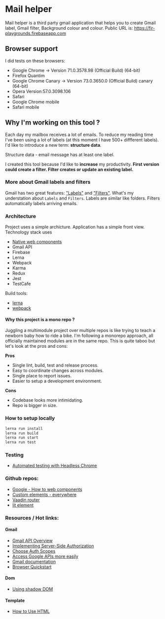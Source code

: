# Mail helper

Mail helper is a third party gmail application that helps you to create Gmail label, Gmail filter, Background colour and colour. Public URL is: https://fir-playgrounds.firebaseapp.com

## Browser support

I did tests on these browsers: 

- Google Chrome -> Version 71.0.3578.98 (Official Build) (64-bit)
- Firefox Quantim
- Google Chrome Canary -> Version 73.0.3650.0 (Official Build) canary (64-bit)
- Opera Version:57.0.3098.106
- Safari
- Google Chrome mobile
- Safari mobile

## Why I'm working on this tool ? 

Each day my mailbox receives a lot of emails. To reduce my reading time I've been using a lot of labels (at this moment I have 500+ diffferent labels). I'd like to introduce a new term: **structure data**. 

Structure data - email message has at least one label.

I created this tool because I'd like to **increase** my productivity. **First version could create a filter. Filter creates or update an existing label.**

### More about Gmail labels and filters

Gmail has two great features: ["Labels"](https://support.google.com/mail/answer/118708?co=GENIE.Platform%3DAndroid&hl=en) and ["Filters"](https://support.google.com/mail/answer/6579?hl=en). What's my understation about `Labels` and `Filters`. Labels are similar like folders. Filters automatically labels arriving emails. 

### Architecture

Project uses a simple archicture. Application has a simple front view. Technology stack uses

- [Native web components](https://developer.mozilla.org/en-US/docs/Web/Web_Components)
- Gmail API
- Firebase
- Lerna
- Webpack
- Karma
- Redux
- Jest
- TestCafe

Build tools: 
- [lerna](https://github.com/lerna/lerna)
- [webpack](https://webpack.js.org/)

#### Why this project is a mono repo ?

Juggling a multimodule project over multiple repos is like trying to teach a newborn baby how to ride a bike. I'm following a monorepo approach, all officially maintained modules are in the same repo. This is quite taboo but let's look at the pros and cons:

**Pros**
- Single lint, build, test and release process.
- Easy to coordinate changes across modules.
- Single place to report issues.
- Easier to setup a development environment.

**Cons**
- Codebase looks more intimidating.
- Repo is bigger in size.

### How to setup locally

```bash
lerna run install
lerna run build
lerna run start
lerna run test
```

### Testing

- [Automated testing with Headless Chrome](https://developers.google.com/web/updates/2017/06/headless-karma-mocha-chai)

### Github repos: 

- [Google - How to web components](https://github.com/GoogleChromeLabs/howto-components)
- [Custom elements - everywhere](https://github.com/webcomponents/custom-elements-everywhere)
- [Vaadin router](https://vaadin.com/router)
- [lit element](https://github.com/Polymer/lit-element)

### Resources / Hot links: 

#### Gmail

- [Gmail API Overview](https://developers.google.com/gmail/api/guides/)
- [Implementing Server-Side Authorization](https://developers.google.com/gmail/api/auth/web-server)
- [Choose Auth Scopes](https://developers.google.com/gmail/api/auth/scopes)
- [Access Google APIs more easily](https://developers.google.com/api-client-library/)
- [Gmail documentation](https://apis-nodejs.firebaseapp.com/gmail/index.html)
- [Browser Quickstart](https://developers.google.com/gmail/api/quickstart/js)

#### Dom 

- [Using shadow DOM](https://developer.mozilla.org/en-US/docs/Web/Web_Components/Using_shadow_DOM)

#### Template

- [How to Use HTML <template> & <slot> With Shadow DOM](https://www.hongkiat.com/blog/html-template-slow-tag-shadow-dom/)
- [Custom Elements v1: Reusable Web Components](https://developers.google.com/web/fundamentals/web-components/customelements)
- [Let's Build Web Components! Part 5: LitElement](https://dev.to/bennypowers/lets-build-web-components-part-5-litelement-906)
- [https://open-wc.org/](https://open-wc.org/)
- [https://open-wc.org/testing/#setup](https://open-wc.org/testing/#setup)

#### Components

##### Vaadin 

- [https://vaadin.com/router](https://vaadin.com/router)

##### Material Components ([https://material-components.github.io/material-components-web-catalog](https://material-components.github.io/material-components-web-catalog))

- [Tabs](https://material-components.github.io/material-components-web-catalog/#/component/tabs)

##### Open wc resources

- full setup: https://open-wc.org/testing/testing-karma.html#default-configuration
- karma-esm plugin: https://open-wc.org/testing/karma-esm.html
- es-dev-server: https://open-wc.org/developing/es-dev-server.html
- repo: https://github.com/open-wc/open-wc